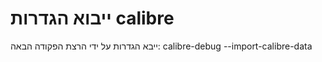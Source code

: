 ייבוא הגדרות calibre
============
ייבא הגדרות על ידי הרצת הפקודה הבאה:
calibre-debug --import-calibre-data

